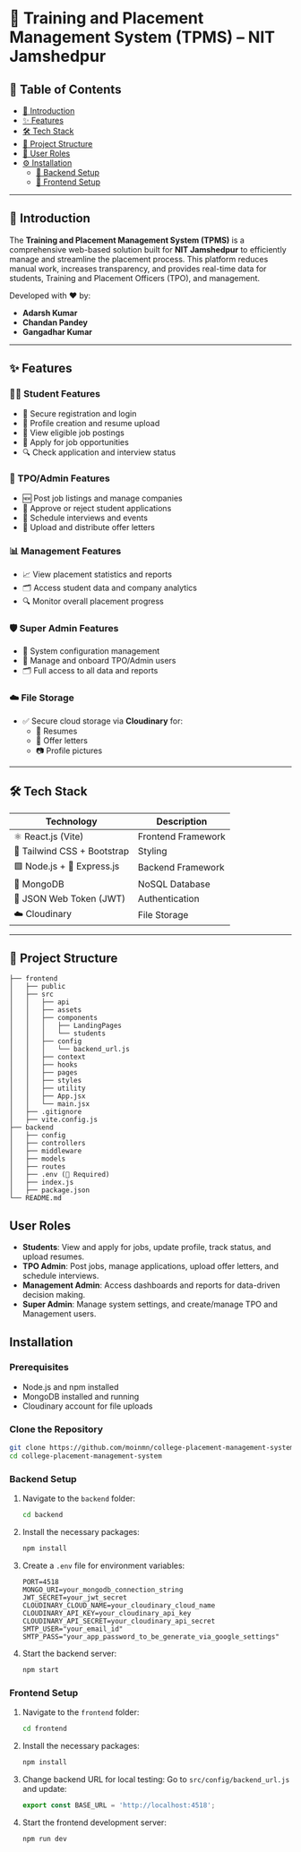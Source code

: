 # 🚀 Training and Placement Management System (TPMS) – NIT Jamshedpur

## 📑 Table of Contents
- [📌 Introduction](#-introduction)
- [✨ Features](#-features)
- [🛠️ Tech Stack](#-tech-stack)
- [📂 Project Structure](#-project-structure)
- [👥 User Roles](#-user-roles)
- [⚙️ Installation](#-installation)
  - [🔗 Backend Setup](#-backend-setup)
  - [🎨 Frontend Setup](#-frontend-setup)

---

## 📌 Introduction
The **Training and Placement Management System (TPMS)** is a comprehensive web-based solution built for **NIT Jamshedpur** to efficiently manage and streamline the placement process. This platform reduces manual work, increases transparency, and provides real-time data for students, Training and Placement Officers (TPO), and management.

Developed with ❤️ by:
- **Adarsh Kumar**
- **Chandan Pandey**
- **Gangadhar Kumar**

---

## ✨ Features

### 👨‍🎓 Student Features
- 🔐 Secure registration and login
- 📄 Profile creation and resume upload
- 💼 View eligible job postings
- 📝 Apply for job opportunities
- 🔍 Check application and interview status

### 🏢 TPO/Admin Features
- 🆕 Post job listings and manage companies
- 👥 Approve or reject student applications
- 📅 Schedule interviews and events
- 📜 Upload and distribute offer letters

### 📊 Management Features
- 📈 View placement statistics and reports
- 🗂️ Access student data and company analytics
- 🔍 Monitor overall placement progress

### 🛡️ Super Admin Features
- 🔧 System configuration management
- 👤 Manage and onboard TPO/Admin users
- 🗂️ Full access to all data and reports

### ☁️ File Storage
- ✅ Secure cloud storage via **Cloudinary** for:
  - 📄 Resumes
  - 📜 Offer letters
  - 📷 Profile pictures

---

## 🛠️ Tech Stack
| Technology | Description        |
|-------------|--------------------|
| ⚛️ React.js (Vite) | Frontend Framework |
| 🎨 Tailwind CSS + Bootstrap | Styling |
| 🟩 Node.js + 🚂 Express.js | Backend Framework |
| 🍃 MongoDB | NoSQL Database |
| 🔐 JSON Web Token (JWT) | Authentication |
| ☁️ Cloudinary | File Storage |

---

## 📂 Project Structure
```plaintext
├── frontend
│   ├── public
│   ├── src
│   │   ├── api
│   │   ├── assets
│   │   ├── components
│   │   │   ├── LandingPages
│   │   │   └── students
│   │   ├── config
│   │   │   └── backend_url.js
│   │   ├── context
│   │   ├── hooks
│   │   ├── pages
│   │   ├── styles
│   │   ├── utility
│   │   ├── App.jsx
│   │   └── main.jsx
│   ├── .gitignore
│   ├── vite.config.js
├── backend
│   ├── config
│   ├── controllers
│   ├── middleware
│   ├── models
│   ├── routes
│   ├── .env (🔐 Required)
│   ├── index.js
│   ├── package.json
└── README.md
```

## User Roles
- **Students**: View and apply for jobs, update profile, track status, and upload resumes.
- **TPO Admin**: Post jobs, manage applications, upload offer letters, and schedule interviews.
- **Management Admin**: Access dashboards and reports for data-driven decision making.
- **Super Admin**: Manage system settings, and create/manage TPO and Management users.

## Installation

### Prerequisites
- Node.js and npm installed
- MongoDB installed and running
- Cloudinary account for file uploads

### Clone the Repository
```bash
git clone https://github.com/moinmn/college-placement-management-system.git
cd college-placement-management-system
```

### Backend Setup
1. Navigate to the `backend` folder:
   ```bash
   cd backend
   ```
2. Install the necessary packages:
   ```bash
   npm install
   ```
3. Create a `.env` file for environment variables:
   ```env
   PORT=4518
   MONGO_URI=your_mongodb_connection_string
   JWT_SECRET=your_jwt_secret
   CLOUDINARY_CLOUD_NAME=your_cloudinary_cloud_name
   CLOUDINARY_API_KEY=your_cloudinary_api_key
   CLOUDINARY_API_SECRET=your_cloudinary_api_secret
   SMTP_USER="your_email_id"
   SMTP_PASS="your_app_password_to_be_generate_via_google_settings"
   ```
4. Start the backend server:
   ```bash
   npm start
   ```

### Frontend Setup
1. Navigate to the `frontend` folder:
   ```bash
   cd frontend
   ```
2. Install the necessary packages:
   ```bash
   npm install
   ```
3. Change backend URL for local testing:
   Go to `src/config/backend_url.js` and update:
   ```js
   export const BASE_URL = 'http://localhost:4518';
   ```
4. Start the frontend development server:
   ```bash
   npm run dev
   ```


